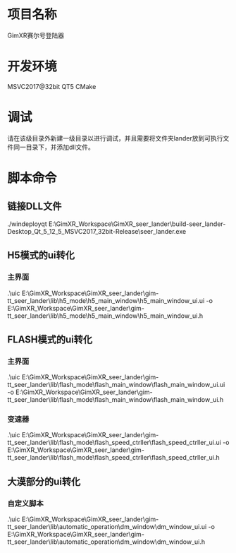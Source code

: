 # 项目名称
GimXR赛尔号登陆器
# 开发环境
MSVC2017@32bit
QT5
CMake
# 调试
请在该级目录外新建一级目录以进行调试，并且需要将文件夹lander放到可执行文件同一目录下，并添加dll文件。

# 脚本命令
## 链接DLL文件
./windeployqt E:\GimXR_Workspace\GimXR_seer_lander\build-seer_lander-Desktop_Qt_5_12_5_MSVC2017_32bit-Release\seer_lander.exe

## H5模式的ui转化
### 主界面
.\uic E:\GimXR_Workspace\GimXR_seer_lander\gim-tt_seer_lander\lib\h5_mode\h5_main_window\h5_main_window_ui.ui -o E:\GimXR_Workspace\GimXR_seer_lander\gim-tt_seer_lander\lib\h5_mode\h5_main_window\h5_main_window_ui.h

## FLASH模式的ui转化
### 主界面
.\uic E:\GimXR_Workspace\GimXR_seer_lander\gim-tt_seer_lander\lib\flash_mode\flash_main_window\flash_main_window_ui.ui -o E:\GimXR_Workspace\GimXR_seer_lander\gim-tt_seer_lander\lib\flash_mode\flash_main_window\flash_main_window_ui.h

### 变速器
.\uic E:\GimXR_Workspace\GimXR_seer_lander\gim-tt_seer_lander\lib\flash_mode\flash_speed_ctrller\flash_speed_ctrller_ui.ui -o E:\GimXR_Workspace\GimXR_seer_lander\gim-tt_seer_lander\lib\flash_mode\flash_speed_ctrller\flash_speed_ctrller_ui.h

## 大漠部分的ui转化
### 自定义脚本
.\uic E:\GimXR_Workspace\GimXR_seer_lander\gim-tt_seer_lander\lib\automatic_operation\dm_window\dm_window_ui.ui -o E:\GimXR_Workspace\GimXR_seer_lander\gim-tt_seer_lander\lib\automatic_operation\dm_window\dm_window_ui.h
